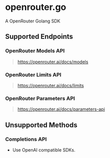 # openrouter.go

A OpenRouter Golang SDK

## Supported Endpoints

### OpenRouter Models API

> https://openrouter.ai/docs/models

### OpenRouter Limits API

> https://openrouter.ai/docs/limits

### OpenRouter Parameters API

> https://openrouter.ai/docs/parameters-api

## Unsupported Methods

### Completions API

* Use OpenAI compatible SDKs.
